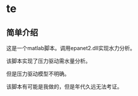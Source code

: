 # te
## 简单介绍
这是一个matlab脚本。调用epanet2.dll实现水力分析。

该脚本实现了压力驱动需水量分析。

但是压力驱动模型不明确。

该脚本有可能是我做的，但是年代久远无法考证。